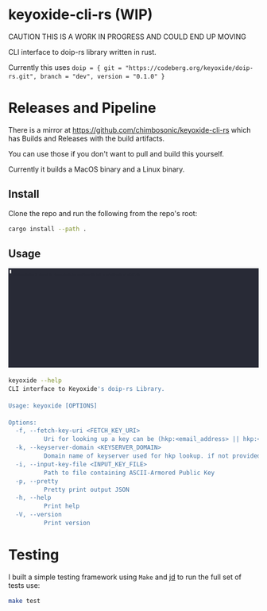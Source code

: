 # keyoxide-cli-rs (WIP)

CAUTION THIS IS A WORK IN PROGRESS AND COULD END UP MOVING

CLI interface to doip-rs library written in rust.

Currently this uses `doip = { git = "https://codeberg.org/keyoxide/doip-rs.git", branch = "dev", version = "0.1.0" }`

# Releases and Pipeline
There is a mirror at https://github.com/chimbosonic/keyoxide-cli-rs which has Builds and Releases with the build artifacts.

You can use those if you don't want to pull and build this yourself.

Currently it builds a MacOS binary and a Linux binary.

## Install

Clone the repo and run the following from the repo's root:

```bash
cargo install --path .
```

## Usage
![demo](./demo.gif)

```bash
keyoxide --help
CLI interface to Keyoxide's doip-rs Library.

Usage: keyoxide [OPTIONS]

Options:
  -f, --fetch-key-uri <FETCH_KEY_URI>
          Uri for looking up a key can be (hkp:<email_address> || hkp:<key_fingerprint> || wkd:<email_address>)
  -k, --keyserver-domain <KEYSERVER_DOMAIN>
          Domain name of keyserver used for hkp lookup. if not provided will default to keys.openpgp.org
  -i, --input-key-file <INPUT_KEY_FILE>
          Path to file containing ASCII-Armored Public Key
  -p, --pretty
          Pretty print output JSON
  -h, --help
          Print help
  -V, --version
          Print version
```

# Testing

I built a simple testing framework using `Make` and [jd](https://github.com/josephburnett/jd)
to run the full set of tests use:

```bash
make test
```
